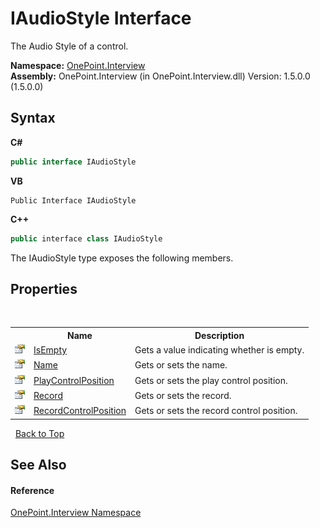 # IAudioStyle Interface
 

The Audio Style of a control.

**Namespace:**&nbsp;<a href="N_OnePoint_Interview">OnePoint.Interview</a><br />**Assembly:**&nbsp;OnePoint.Interview (in OnePoint.Interview.dll) Version: 1.5.0.0 (1.5.0.0)

## Syntax

**C#**<br />
``` C#
public interface IAudioStyle
```

**VB**<br />
``` VB
Public Interface IAudioStyle
```

**C++**<br />
``` C++
public interface class IAudioStyle
```

The IAudioStyle type exposes the following members.


## Properties
&nbsp;<table><tr><th></th><th>Name</th><th>Description</th></tr><tr><td>![Public property](media/pubproperty.gif "Public property")</td><td><a href="P_OnePoint_Interview_IAudioStyle_IsEmpty">IsEmpty</a></td><td>
Gets a value indicating whether is empty.</td></tr><tr><td>![Public property](media/pubproperty.gif "Public property")</td><td><a href="P_OnePoint_Interview_IAudioStyle_Name">Name</a></td><td>
Gets or sets the name.</td></tr><tr><td>![Public property](media/pubproperty.gif "Public property")</td><td><a href="P_OnePoint_Interview_IAudioStyle_PlayControlPosition">PlayControlPosition</a></td><td>
Gets or sets the play control position.</td></tr><tr><td>![Public property](media/pubproperty.gif "Public property")</td><td><a href="P_OnePoint_Interview_IAudioStyle_Record">Record</a></td><td>
Gets or sets the record.</td></tr><tr><td>![Public property](media/pubproperty.gif "Public property")</td><td><a href="P_OnePoint_Interview_IAudioStyle_RecordControlPosition">RecordControlPosition</a></td><td>
Gets or sets the record control position.</td></tr></table>&nbsp;
<a href="#iaudiostyle-interface">Back to Top</a>

## See Also


#### Reference
<a href="N_OnePoint_Interview">OnePoint.Interview Namespace</a><br />